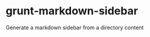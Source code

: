 grunt-markdown-sidebar
======================

Generate a markdown sidebar from a directory content
